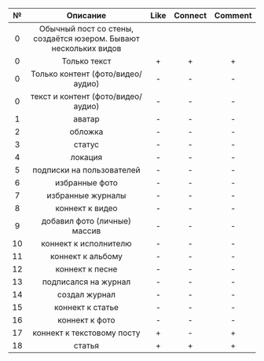 № | Описание | Like | Connect | Comment
:-----: | :-----: | :-----: | :-----: | :-----:
0 | Обычный пост со стены, создаётся юзером. Бывают нескольких видов |  |  |
0 | Только текст | + | + | +
0 | Только контент (фото/видео/аудио)  | - | - | -
0 | текст и контент (фото/видео/аудио) | - | - | -
1 | аватар | - | - | -
2 | обложка | - | - | -
3 | статус | - | - | -
4 | локация | - | - | -
5 | подписки на пользователей | - | - | -
6 | избранные фото | - | - | -
7 | избранные журналы | - | - | -
8 | коннект к видео | - | - | -
9 | добавил фото (личные) массив | - | - | -
10 | коннект к исполнителю | - | - | -
11 | коннект к альбому | - | - | -
12 | коннект к песне | - | - | -
13 | подписался на журнал | - | - | -
14 | создал журнал | - | - | -
15 | коннект к статье | - | - | -
16 | коннект к фото | - | - | -
17 | коннект к текстовому посту | + | - | +
18 | статья | + | + | +